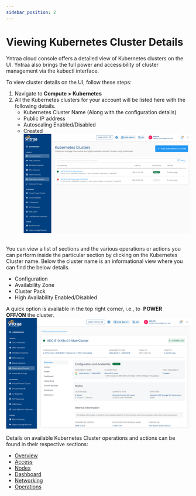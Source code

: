 ```yaml
---
sidebar_position: 2
---
```

# Viewing Kubernetes Cluster Details

Yntraa cloud console offers a detailed view of Kubernetes clusters on the UI. Yntraa also brings the full power and accessibility of cluster management via the kubectl interface.

To view cluster details on the UI, follow these steps:

1. Navigate to **Compute > Kubernetes**
2. All the Kubernetes clusters for your account will be listed here with the following details.
    - Kubernetes Cluster Name (Along with the configuration details)
    - Public IP address
    - Autoscaling Enabled/Disabled
    - Created
![kubedetail](img/kubedetail.png) 
       
You can view a list of sections and the various operations or actions you can perform inside the particular section by clicking on the Kubernetes Cluster name. Below the cluster name is an informational view where you can find the below details.

   - Configuration
   - Availability Zone
   - Cluster Pack
   - High Availability Enabled/Disabled

A quick option is available in the top right corner, i.e., to  **POWER OFF/ON** the cluster.
![overviewkube](img/overviewkube.png)

Details on available Kubernetes Cluster operations and actions can be found in their respective sections:

- [Overview](docs/Subscribers/Compute/Kubernetes/Overview.md)
- [Access](AccessingaClusterusingtheCommandLine.md)
- [Nodes](ScalingKubernetesClusters.md)
- [Dashboard](AboutKubernetesDashboard.md)
- [Networking](IngressNetworkingonKubernetesClusters.md)
- [Operations](ClusterOperations)